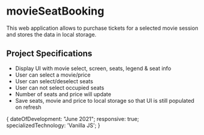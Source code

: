 # movieSeatBooking

This web application allows to purchase tickets for a selected movie session and stores the data in local storage. 

## Project Specifications

- Display UI with movie select, screen, seats, legend & seat info
- User can select a movie/price
- User can select/deselect seats
- User can not select occupied seats
- Number of seats and price will update
- Save seats, movie and price to local storage so that UI is still populated on refresh

{ dateOfDevelopment: "June 2021"; responsive: true; specializedTechnology: 'Vanilla JS'; }

